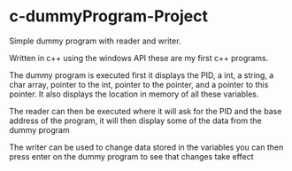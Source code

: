 # c-dummyProgram-Project
Simple dummy program with reader and writer.

Written in c++ using the windows API these are my first c++ programs.

The dummy program is executed first it displays the PID, a int, a string, a char array, pointer to the int, pointer to the pointer, and a pointer to this pointer. It also displays the location in memory of all these variables.

The reader can then be executed where it will ask for the PID and the base address of the program, it will then display some of the data from the dummy program

The writer can be used to change data stored in the variables you can then press enter on the dummy program to see that changes take effect
